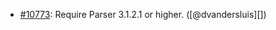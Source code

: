 * [#10773](https://github.com/rubocop/rubocop/issues/10773): Require Parser 3.1.2.1 or higher. ([@dvandersluis][])

